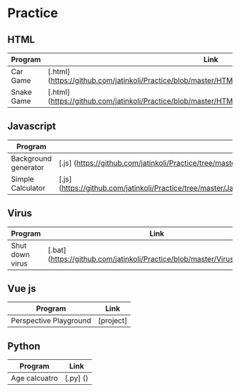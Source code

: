 # Practice

## HTML
Program | Link
-- | --
Car Game | [.html] (https://github.com/jatinkoli/Practice/blob/master/HTML/Car%20Game/car%20game.html)
Snake Game | [.html] (https://github.com/jatinkoli/Practice/blob/master/HTML/Snake%20Game/Snake%20game.html)

## Javascript
Program | Link
-- | --
Background generator | [.js] (https://github.com/jatinkoli/Practice/tree/master/Javascript/Background%20generator)
Simple Calculator  | [.js] (https://github.com/jatinkoli/Practice/tree/master/Javascript/Simple%20Calculator%20using%20HTML%2C%20CSS%2CJS)

## Virus
Program | Link
-- | --
Shut down virus | [.bat] (https://github.com/jatinkoli/Practice/blob/master/Virus/love.bat)

## Vue js
Program | Link
-- | --
Perspective Playground | [project] |(https://github.com/jatinkoli/Practice/tree/master/Vue%20js/Perspective%20Playground)

## Python
Program | Link
-- | --
Age calcuatro | [.py] ()